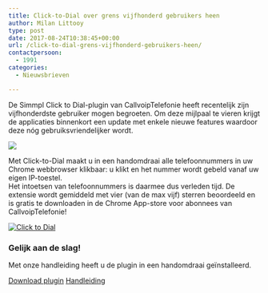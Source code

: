 ```yaml
---
title: Click-to-Dial over grens vijfhonderd gebruikers heen
author: Milan Littooy
type: post
date: 2017-08-24T10:38:45+00:00
url: /click-to-dial-grens-vijfhonderd-gebruikers-heen/
contactpersoon:
  - 1991
categories:
  - Nieuwsbrieven

---
```

De Simmpl Click to Dial-plugin van CallvoipTelefonie heeft recentelijk zijn vijfhonderdste gebruiker mogen begroeten. Om deze mijlpaal te vieren krijgt de applicaties binnenkort een update met enkele nieuwe features waardoor deze nóg gebruiksvriendelijker wordt.

<!--more-->

[<img src="https://www.callvoiptelefonie.nl/wp-content/uploads/2017/08/click_to_dial_500_2.png" class="alignleft size-full" />][1]

Met Click-to-Dial maakt u in een handomdraai alle telefoonnummers in uw Chrome webbrowser klikbaar: u klikt en het nummer wordt gebeld vanaf uw eigen IP-toestel. <br /> Het intoetsen van telefoonnummers is daarmee dus verleden tijd. De extensie wordt gemiddeld met vier (van de max vijf) sterren beoordeeld en is gratis te downloaden in de Chrome App-store voor abonnees van CallvoipTelefonie!

<a href="https://www.callvoiptelefonie.nl/clicktodial/"><img src="https://www.callvoiptelefonie.nl/wp-content/uploads/2017/08/c2d-bericht.png" alt="Click to Dial" class="alignright size-thumbnail" /></a>


### Gelijk aan de slag!

Met onze handleiding heeft u de plugin in een handomdraai geïnstalleerd.

<a href="https://chrome.google.com/webstore/detail/simmpl-click-to-dial/hnjepanannlajhppemgdmcjjpimlhkgm?hl=nl" target="_blank" class="button hollow">Download plugin</a>
<a href="http://www.simmpl.nl/downloads/Simmpl_handleiding_ClicktoDial.pdf" target="_blank" class="button hollow">Handleiding</a>


 [1]: https://chrome.google.com/webstore/detail/simmpl-click-to-dial/hnjepanannlajhppemgdmcjjpimlhkgm?hl=nl
